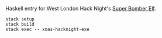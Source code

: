 Haskell entry for West London Hack Night's [Super Bomber Elf](https://github.com/krisajenkins/SuperBomberElf).

```
stack setup
stack build
stack exec -- xmas-hacknight-exe
```
